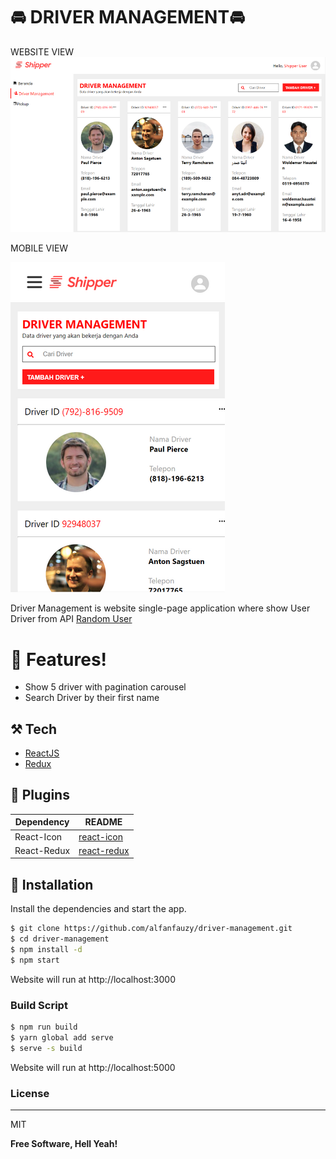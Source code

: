 # 🚘 DRIVER MANAGEMENT🚘️

WEBSITE VIEW
![Driver Management](https://github.com/alfanfauzy/driver-management/blob/master/screenshoot/Driver-Management-Website.png?raw=true)


MOBILE VIEW

![Driver Management](https://raw.githubusercontent.com/alfanfauzy/driver-management/master/screenshoot/Driver-Management-Mobile.png)

Driver Management is website single-page application where show User Driver from API [Random User](https://randomuser.me/api/?results=30)

# 📌 Features!

  - Show 5 driver with pagination carousel
  - Search Driver by their first name

## ⚒️ Tech

* [ReactJS](https://breakdance.github.io/breakdance/)
* [Redux](https://www.github.com/reduxjs/redux)

## 💌 Plugins

| Dependency | README |
| ------ | ------ |
| React-Icon | [react-icon](https://react-icons.github.io/react-icons/) |
| React-Redux | [react-redux](https://github.com/reduxjs/react-redux) |


## 📗 Installation

Install the dependencies and start the app.

```sh
$ git clone https://github.com/alfanfauzy/driver-management.git
$ cd driver-management
$ npm install -d
$ npm start
```

Website will run at http://localhost:3000

### Build Script
```sh
$ npm run build
$ yarn global add serve
$ serve -s build
```
Website will run at http://localhost:5000

### License
----
MIT

**Free Software, Hell Yeah!**